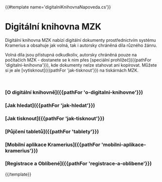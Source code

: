 {{#template name='digitalniKnihovnaNapoveda.cs'}}

# Digitální knihovna MZK

Digitální knihovna MZK nabízí digitální dokumenty prostřednictvím systému Kramerius a obsahuje jak volná,
tak i autorsky chráněná díla různého žánru.

Volná díla jsou přístupná odkudkoliv, autorsky chráněná pouze na počítačích MZK - 
dostanete se k nim přes [speciální prohlížeč]({{pathFor 'digitalni-knihovna'}}),
kde dokumenty nelze stahovat ani kopírovat. 
Můžete si je ale [vytisknout]({{pathFor 'jak-tisknout'}}) na tiskárnách MZK.

<br>
   
### [O digitální knihovně]({{pathFor 'o-digitalni-knihovne'}})
### [Jak hledat]({{pathFor 'jak-hledat'}})
### [Jak tisknout]({{pathFor 'jak-tisknout'}})
### [Půjčení tabletů]({{pathFor 'tablety'}})
### [Mobilní aplikace Kramerius]({{pathFor 'mobilni-aplikace-kramerius'}})
### [Registrace a Oblíbené]({{pathFor 'registrace-a-oblibene'}})

{{/template}}
